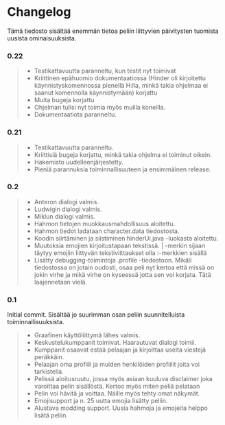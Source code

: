 # Changelog
Tämä tiedosto sisältää enemmän tietoa peliin liittyvien päivitysten tuomista uusista ominaisuuksista.

### 0.22
> - Testikattavuutta paranneltu, kun testit nyt toimivat
> - Kriittinen epähuomio dokumentaatiossa (Hinder oli kirjoitettu käynnistyskomennossa pienellä H:lla, minkä takia ohjelmaa ei saanut komennolla käynnistymään) korjattu
> - Muita bugeja korjattu
> - Ohjelman tulisi nyt toimia myös muilla koneilla.
> - Dokumentaatiota paranneltu.

### 0.21
> - Testikattavuutta paranneltu.
> - Kriittisiä bugeja korjattu, minkä takia ohjelma ei toiminut oikein.
> - Hakemisto uudelleenjärjestetty.
> - Pieniä parannuksia toiminnallisuuteen ja ensimmäinen release.

### 0.2
> - Anteron dialogi valmis.
> - Ludwigin dialogi valmis.
> - Miklun dialogi valmis.
> - Hahmon tietojen muokkausmahdollisuus aloitettu.
> - Hahmon tiedot ladataan character.data tiedostosta.
> - Koodin siirtäminen ja siistiminen hinderUi.java -luokasta aloitettu.
> - Muutoksia emojien kirjoitustapaan tekstissä. | -merkin sijaan täytyy emojiin liittyvän tekstiviittaukset olla :-merkkien sisällä
> - Lisätty debugging-toimintoja .profile -tiedostoon. Mikäli tiedostossa on jotain oudosti, osaa peli nyt kertoa että missä on jokin virhe ja mikä virhe on kyseessä jotta sen voi korjata. Tätä laajennetaan vielä.

### 0.1
Initial commit. Sisältää jo suurimman osan peliin suunnitelluista toiminnallisuuksista.
> - Graafinen käyttöliittymä lähes valmis.
> - Keskustelukumppanit toimivat. Haarautuvat dialogi toimii.
> - Kumppanit osaavat estää pelaajan ja kirjoittaa useita viestejä peräkkäin.
> - Pelaajan oma profiili ja muiden henkilöiden profiilit joita voi tarkistella.
> - Pelissä aloitusruutu, jossa myös asiaan kuuluva disclaimer joka varoittaa pelin sisällöstä. Kertoo myös miten peliä pelataan
> - Pelin voi hävitä ja voittaa. Näille myös tehty omat näkymät.
> - Emojisupport ja n. 25 uutta emojia lisätty peliin.
> - Alustava modding support. Uusia hahmoja ja emojeita helppo lisätä peliin.
